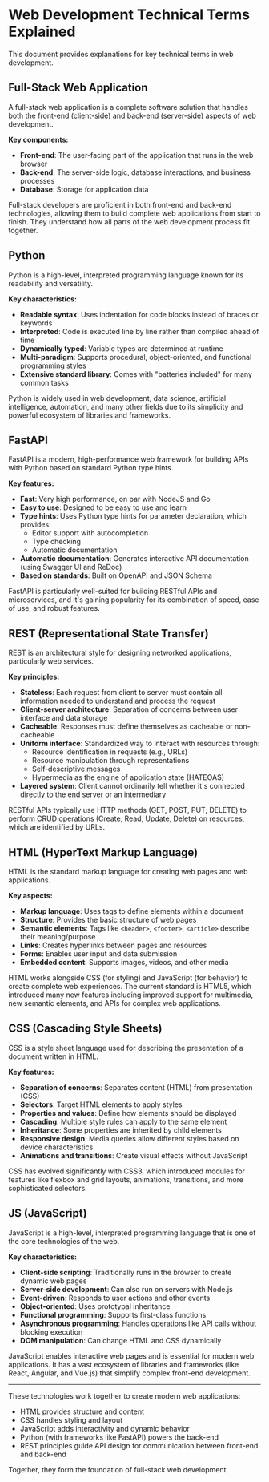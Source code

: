# Web Development Technical Terms Explained

This document provides explanations for key technical terms in web development.

## Full-Stack Web Application

A full-stack web application is a complete software solution that handles both the front-end (client-side) and back-end (server-side) aspects of web development. 

**Key components:**
- **Front-end**: The user-facing part of the application that runs in the web browser
- **Back-end**: The server-side logic, database interactions, and business processes
- **Database**: Storage for application data

Full-stack developers are proficient in both front-end and back-end technologies, allowing them to build complete web applications from start to finish. They understand how all parts of the web development process fit together.

## Python

Python is a high-level, interpreted programming language known for its readability and versatility.

**Key characteristics:**
- **Readable syntax**: Uses indentation for code blocks instead of braces or keywords
- **Interpreted**: Code is executed line by line rather than compiled ahead of time
- **Dynamically typed**: Variable types are determined at runtime
- **Multi-paradigm**: Supports procedural, object-oriented, and functional programming styles
- **Extensive standard library**: Comes with "batteries included" for many common tasks

Python is widely used in web development, data science, artificial intelligence, automation, and many other fields due to its simplicity and powerful ecosystem of libraries and frameworks.

## FastAPI

FastAPI is a modern, high-performance web framework for building APIs with Python based on standard Python type hints.

**Key features:**
- **Fast**: Very high performance, on par with NodeJS and Go
- **Easy to use**: Designed to be easy to use and learn
- **Type hints**: Uses Python type hints for parameter declaration, which provides:
  - Editor support with autocompletion
  - Type checking
  - Automatic documentation
- **Automatic documentation**: Generates interactive API documentation (using Swagger UI and ReDoc)
- **Based on standards**: Built on OpenAPI and JSON Schema

FastAPI is particularly well-suited for building RESTful APIs and microservices, and it's gaining popularity for its combination of speed, ease of use, and robust features.

## REST (Representational State Transfer)

REST is an architectural style for designing networked applications, particularly web services.

**Key principles:**
- **Stateless**: Each request from client to server must contain all information needed to understand and process the request
- **Client-server architecture**: Separation of concerns between user interface and data storage
- **Cacheable**: Responses must define themselves as cacheable or non-cacheable
- **Uniform interface**: Standardized way to interact with resources through:
  - Resource identification in requests (e.g., URLs)
  - Resource manipulation through representations
  - Self-descriptive messages
  - Hypermedia as the engine of application state (HATEOAS)
- **Layered system**: Client cannot ordinarily tell whether it's connected directly to the end server or an intermediary

RESTful APIs typically use HTTP methods (GET, POST, PUT, DELETE) to perform CRUD operations (Create, Read, Update, Delete) on resources, which are identified by URLs.

## HTML (HyperText Markup Language)

HTML is the standard markup language for creating web pages and web applications.

**Key aspects:**
- **Markup language**: Uses tags to define elements within a document
- **Structure**: Provides the basic structure of web pages
- **Semantic elements**: Tags like `<header>`, `<footer>`, `<article>` describe their meaning/purpose
- **Links**: Creates hyperlinks between pages and resources
- **Forms**: Enables user input and data submission
- **Embedded content**: Supports images, videos, and other media

HTML works alongside CSS (for styling) and JavaScript (for behavior) to create complete web experiences. The current standard is HTML5, which introduced many new features including improved support for multimedia, new semantic elements, and APIs for complex web applications.

## CSS (Cascading Style Sheets)

CSS is a style sheet language used for describing the presentation of a document written in HTML.

**Key features:**
- **Separation of concerns**: Separates content (HTML) from presentation (CSS)
- **Selectors**: Target HTML elements to apply styles
- **Properties and values**: Define how elements should be displayed
- **Cascading**: Multiple style rules can apply to the same element
- **Inheritance**: Some properties are inherited by child elements
- **Responsive design**: Media queries allow different styles based on device characteristics
- **Animations and transitions**: Create visual effects without JavaScript

CSS has evolved significantly with CSS3, which introduced modules for features like flexbox and grid layouts, animations, transitions, and more sophisticated selectors.

## JS (JavaScript)

JavaScript is a high-level, interpreted programming language that is one of the core technologies of the web.

**Key characteristics:**
- **Client-side scripting**: Traditionally runs in the browser to create dynamic web pages
- **Server-side development**: Can also run on servers with Node.js
- **Event-driven**: Responds to user actions and other events
- **Object-oriented**: Uses prototypal inheritance
- **Functional programming**: Supports first-class functions
- **Asynchronous programming**: Handles operations like API calls without blocking execution
- **DOM manipulation**: Can change HTML and CSS dynamically

JavaScript enables interactive web pages and is essential for modern web applications. It has a vast ecosystem of libraries and frameworks (like React, Angular, and Vue.js) that simplify complex front-end development.

---

These technologies work together to create modern web applications:
- HTML provides structure and content
- CSS handles styling and layout
- JavaScript adds interactivity and dynamic behavior
- Python (with frameworks like FastAPI) powers the back-end
- REST principles guide API design for communication between front-end and back-end

Together, they form the foundation of full-stack web development.